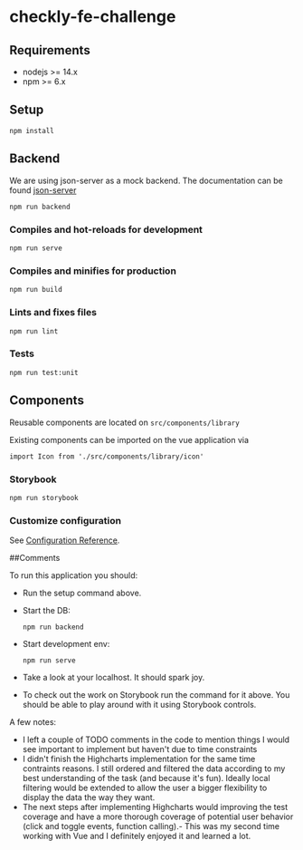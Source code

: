 # checkly-fe-challenge

## Requirements

- nodejs >= 14.x
- npm >= 6.x

## Setup
```
npm install
```

## Backend
We are using json-server as a mock backend. The documentation can be found [json-server](https://github.com/typicode/json-server)
```
npm run backend
```

### Compiles and hot-reloads for development
```
npm run serve
```

### Compiles and minifies for production
```
npm run build
```

### Lints and fixes files
```
npm run lint
```

### Tests
```
npm run test:unit
```

## Components

Reusable components are located on `src/components/library`

Existing components can be imported on the vue application via 

```
import Icon from './src/components/library/icon'
```

### Storybook

```
npm run storybook
```

### Customize configuration
See [Configuration Reference](https://cli.vuejs.org/config/).



##Comments

To run this application you should: 

- Run the setup command above.

- Start the DB: 
  ```
  npm run backend
  ```

- Start development env:
  ```
  npm run serve
  ```
  
- Take a look at your localhost. It should spark joy.


- To check out the work on Storybook run the command for it above. You should be able to play around with it using Storybook controls. 


A few notes: 

- I left a couple of TODO comments in the code to mention things I would see important to implement but haven't due to time constraints
- I didn't finish the Highcharts implementation for the same time contraints reasons. I still ordered and filtered the data according to my best understanding of the task (and because it's fun). Ideally local filtering would be extended to allow the user a bigger flexibility to display the data the way they want. 
- The next steps after implementing Highcharts would improving the test coverage and have a more thorough coverage of potential user behavior (click and toggle events, function calling).- This was my second time working with Vue and I definitely enjoyed it and learned a lot. 
